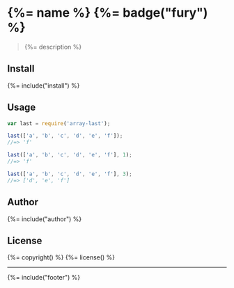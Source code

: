 # {%= name %} {%= badge("fury") %}

> {%= description %}

## Install
{%= include("install") %}

## Usage

```js
var last = require('array-last');

last(['a', 'b', 'c', 'd', 'e', 'f']);
//=> 'f'

last(['a', 'b', 'c', 'd', 'e', 'f'], 1);
//=> 'f'

last(['a', 'b', 'c', 'd', 'e', 'f'], 3);
//=> ['d', 'e', 'f']
```

## Author
{%= include("author") %}

## License
{%= copyright() %}
{%= license() %}

***

{%= include("footer") %}
